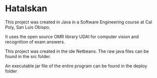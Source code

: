 # Hatalskan

This project was created in Java in a Software Engineering course at Cal Poly, San Luis Obispo. 

It uses the open source OMR library UDAI for computer vision and recognition of exam answers.

This project was created in the ide Netbeans.  The raw java files can be found in the src folder.

An executable jar file of the entire program can be found in the deploy folder
